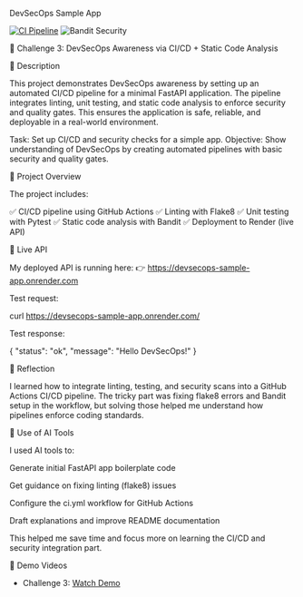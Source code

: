 DevSecOps Sample App

[![CI Pipeline](https://github.com/Kavyashreem1/devsecops-sample-app/actions/workflows/ci.yml/badge.svg)](https://github.com/Kavyashreem1/devsecops-sample-app/actions/workflows/ci.yml)
![Bandit Security](https://img.shields.io/badge/security-Bandit-green)


📌 Challenge 3: DevSecOps Awareness via CI/CD + Static Code Analysis

📄 Description

This project demonstrates DevSecOps awareness by setting up an automated CI/CD pipeline for a minimal FastAPI application. The pipeline integrates linting, unit testing, and static code analysis to enforce security and quality gates. This ensures the application is safe, reliable, and deployable in a real-world environment.

Task: Set up CI/CD and security checks for a simple app.
Objective: Show understanding of DevSecOps by creating automated pipelines with basic security and quality gates.

📂 Project Overview

The project includes:

✅ CI/CD pipeline using GitHub Actions
✅ Linting with Flake8
✅ Unit testing with Pytest
✅ Static code analysis with Bandit
✅ Deployment to Render (live API)

🚀 Live API

My deployed API is running here: 👉 https://devsecops-sample-app.onrender.com

Test request:

curl https://devsecops-sample-app.onrender.com/


Test response:

{
  "status": "ok",
  "message": "Hello DevSecOps!"
}

🔎 Reflection

I learned how to integrate linting, testing, and security scans into a GitHub Actions CI/CD pipeline. The tricky part was fixing flake8 errors and Bandit setup in the workflow, but solving those helped me understand how pipelines enforce coding standards.

🤖 Use of AI Tools

I used AI tools to:

Generate initial FastAPI app boilerplate code

Get guidance on fixing linting (flake8) issues

Configure the ci.yml workflow for GitHub Actions

Draft explanations and improve README documentation

This helped me save time and focus more on learning the CI/CD and security integration part.

🎥 Demo Videos 
- Challenge 3: [Watch Demo](https://drive.google.com/file/d/1fP1YRXYwMF9g7KCO3UMc2xMV07gCYk0F/view?usp=sharing)
